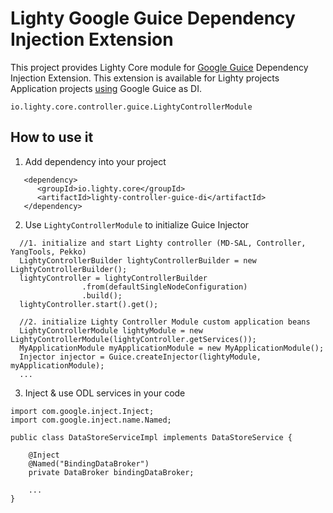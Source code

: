 Lighty Google Guice Dependency Injection Extension
==================================================
This project provides Lighty Core module for
[Google Guice](https://github.com/google/guice)
Dependency Injection Extension. This extension is available for Lighty projects
Application projects [using](https://github.com/google/guice/wiki/Motivation) Google Guice as DI.

```
io.lighty.core.controller.guice.LightyControllerModule
```

How to use it
-------------
1. Add dependency into your project
```
   <dependency>
      <groupId>io.lighty.core</groupId>
      <artifactId>lighty-controller-guice-di</artifactId>
   </dependency>
```

2. Use ```LightyControllerModule``` to initialize Guice Injector
```
  //1. initialize and start Lighty controller (MD-SAL, Controller, YangTools, Pekko)
  LightyControllerBuilder lightyControllerBuilder = new LightyControllerBuilder();
  lightyController = lightyControllerBuilder
                .from(defaultSingleNodeConfiguration)
                .build();
  lightyController.start().get();

  //2. initialize Lighty Controller Module custom application beans
  LightyControllerModule lightyModule = new LightyControllerModule(lightyController.getServices());
  MyApplicationModule myApplicationModule = new MyApplicationModule();
  Injector injector = Guice.createInjector(lightyModule, myApplicationModule);
  ...
```

3. Inject & use ODL services in your code
```
import com.google.inject.Inject;
import com.google.inject.name.Named;

public class DataStoreServiceImpl implements DataStoreService {

    @Inject
    @Named("BindingDataBroker")
    private DataBroker bindingDataBroker;

    ...
}
```
